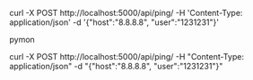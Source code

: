 curl -X POST http://localhost:5000/api/ping/  -H 'Content-Type: application/json' -d '{"host":"8.8.8.8", "user":"1231231"}'

pymon


curl -X POST http://localhost:5000/api/ping/  -H "Content-Type: application/json" -d "{\"host\":\"8.8.8.8\", \"user\":\"1231231\"}"

